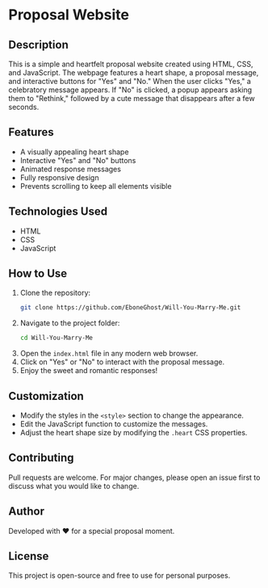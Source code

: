 # Proposal Website

## Description
This is a simple and heartfelt proposal website created using HTML, CSS, and JavaScript. The webpage features a heart shape, a proposal message, and interactive buttons for "Yes" and "No." When the user clicks "Yes," a celebratory message appears. If "No" is clicked, a popup appears asking them to "Rethink," followed by a cute message that disappears after a few seconds.

## Features
- A visually appealing heart shape
- Interactive "Yes" and "No" buttons
- Animated response messages
- Fully responsive design
- Prevents scrolling to keep all elements visible

## Technologies Used
- HTML
- CSS
- JavaScript

## How to Use
1. Clone the repository:
   ```sh
   git clone https://github.com/EboneGhost/Will-You-Marry-Me.git
   ```
2. Navigate to the project folder:
   ```sh
   cd Will-You-Marry-Me
   ```
3. Open the `index.html` file in any modern web browser.
4. Click on "Yes" or "No" to interact with the proposal message.
5. Enjoy the sweet and romantic responses!

## Customization
- Modify the styles in the `<style>` section to change the appearance.
- Edit the JavaScript function to customize the messages.
- Adjust the heart shape size by modifying the `.heart` CSS properties.

## Contributing
Pull requests are welcome. For major changes, please open an issue first to discuss what you would like to change.

## Author
Developed with ❤️ for a special proposal moment.

## License
This project is open-source and free to use for personal purposes.
